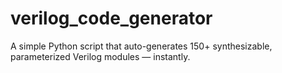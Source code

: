 # verilog_code_generator
A simple Python script that auto-generates 150+ synthesizable, parameterized Verilog modules — instantly.

